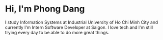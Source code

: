 # Hi, I'm Phong Dang 
I study Information Systems at Industrial University of Ho Chi Minh City and currently I'm Intern Software Developer at Saigon. I love tech and I'm still trying every day to be able to do more great things.


